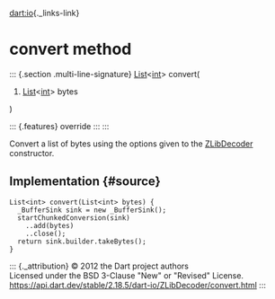 [dart:io](../../dart-io/dart-io-library){._links-link}

convert method
==============

::: {.section .multi-line-signature}
[List](../../dart-core/list-class)\<[int](../../dart-core/int-class)\>
convert(

1.  [List](../../dart-core/list-class)\<[int](../../dart-core/int-class)\>
    bytes

)

::: {.features}
override
:::
:::

Convert a list of bytes using the options given to the
[ZLibDecoder](../zlibdecoder-class) constructor.

Implementation {#source}
--------------

``` {.language-dart data-language="dart"}
List<int> convert(List<int> bytes) {
  _BufferSink sink = new _BufferSink();
  startChunkedConversion(sink)
    ..add(bytes)
    ..close();
  return sink.builder.takeBytes();
}
```

::: {._attribution}
© 2012 the Dart project authors\
Licensed under the BSD 3-Clause \"New\" or \"Revised\" License.\
<https://api.dart.dev/stable/2.18.5/dart-io/ZLibDecoder/convert.html>
:::
